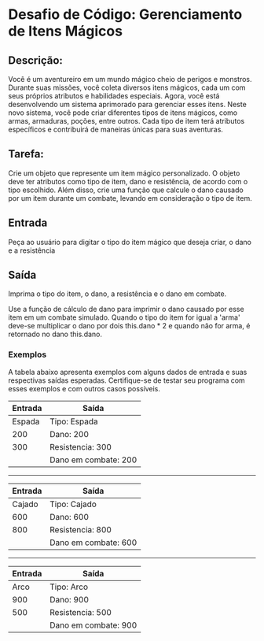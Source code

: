 # Desafio de Código: Gerenciamento de Itens Mágicos

## Descrição:
Você é um aventureiro em um mundo mágico cheio de perigos e monstros. Durante suas missões, você coleta diversos itens mágicos, cada um com seus próprios atributos e habilidades especiais. Agora, você está desenvolvendo um sistema aprimorado para gerenciar esses itens. Neste novo sistema, você pode criar diferentes tipos de itens mágicos, como armas, armaduras, poções, entre outros. Cada tipo de item terá atributos específicos e contribuirá de maneiras únicas para suas aventuras.

## Tarefa: 
Crie um objeto que represente um item mágico personalizado. O objeto deve ter atributos como tipo de item, dano e resistência, de acordo com o tipo escolhido. Além disso, crie uma função que calcule o dano causado por um item durante um combate, levando em consideração o tipo de item.

## Entrada
Peça ao usuário para digitar o tipo do item mágico que deseja criar, o dano e a resistência

## Saída
Imprima o tipo do item, o dano, a resistência e o dano em combate.

Use a função de cálculo de dano para imprimir o dano causado por esse item em um combate simulado. Quando o tipo do item for igual a 'arma' deve-se multiplicar o dano por dois this.dano * 2 e quando não for arma, é retornado no dano this.dano.

### Exemplos
A tabela abaixo apresenta exemplos com alguns dados de entrada e suas respectivas saídas esperadas. Certifique-se de testar seu programa com esses exemplos e com outros casos possíveis.

| Entrada | Saída |
|--|--|
| Espada | Tipo: Espada |
| 200 | Dano: 200 |
|300 |Resistencia: 300|
| |Dano em combate: 200|
---

| Entrada | Saída |
|--|--| 
| Cajado | Tipo: Cajado| 
| 600 | Dano: 600| 
| 800 | Resistencia: 800| 
| | Dano em combate: 600| 
---  
| Entrada | Saída |
|--|--| 
| Arco | Tipo: Arco| 
| 900 | Dano: 900| 
| 500 | Resistencia: 500| 
| | Dano em combate: 900| 

